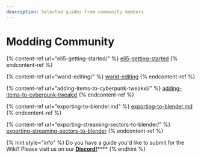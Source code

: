 ```yaml
---
description: Selected guides from community members
---
```


# Modding Community

{% content-ref url="eli5-getting-started/" %}
[eli5-getting-started](eli5-getting-started/)
{% endcontent-ref %}

{% content-ref url="world-editing/" %}
[world-editing](world-editing/)
{% endcontent-ref %}

{% content-ref url="adding-items-to-cyberpunk-tweakxl/" %}
[adding-items-to-cyberpunk-tweakxl](adding-items-to-cyberpunk-tweakxl/)
{% endcontent-ref %}

{% content-ref url="exporting-to-blender.md" %}
[exporting-to-blender.md](exporting-to-blender.md)
{% endcontent-ref %}

{% content-ref url="exporting-streaming-sectors-to-blender/" %}
[exporting-streaming-sectors-to-blender](exporting-streaming-sectors-to-blender/)
{% endcontent-ref %}

{% hint style="info" %}
Do you have a guide you'd like to submit for the Wiki? Please visit us on our [**Discord!**](../../help/community.md)****
{% endhint %}
